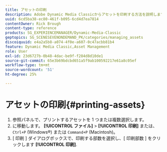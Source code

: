 ```yaml
---
title: アセットの印刷
description: Adobe Dynamic Media Classicからアセットを印刷する方法を説明します。
uuid: 6cd5ba38-ec80-461f-b095-6cd4d7ea7814
contentOwner: Rick Brough
content-type: reference
products: SG_EXPERIENCEMANAGER/Dynamic-Media-Classic
geptopics: SG_SCENESEVENONDEMAND_PK/categories/managing_assets
discoiquuid: e4a2a5b8-a074-4f0e-a607-0c47acbb81b4
feature: Dynamic Media Classic,Asset Management
role: User
exl-id: 23d6727b-0b48-4dac-be9f-f284d8d10de1
source-git-commit: 65e3b69bdcbd651a5f9ab100592217e61a8c05ef
workflow-type: tm+mt
source-wordcount: '51'
ht-degree: 25%

---
```


# アセットの印刷{#printing-assets}

1. 参照パネルで、プリントするアセットを 1 つまたは複数選択します。
1. に移動します。 **[!UICONTROL ファイル]** > **[!UICONTROL 印刷]** または、 `Ctrl+P` (Windows®) または `Command+P` (Macintosh)。
1. [ 印刷 ] ダイアログボックスで、印刷する部数を選択し、[ 印刷部数 ] をクリックします **[!UICONTROL 印刷]**.
